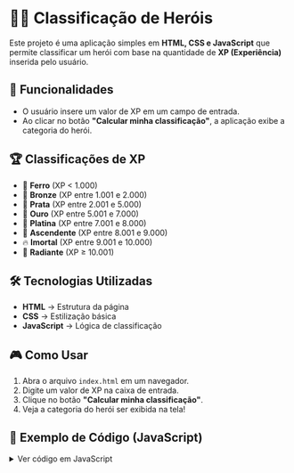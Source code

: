 # 🦸‍♂️ Classificação de Heróis  

Este projeto é uma aplicação simples em **HTML, CSS e JavaScript** que permite classificar um herói com base na quantidade de **XP (Experiência)** inserida pelo usuário.  

## 🚀 Funcionalidades  
- O usuário insere um valor de XP em um campo de entrada.  
- Ao clicar no botão **"Calcular minha classificação"**, a aplicação exibe a categoria do herói.  
## 🏆 Classificações de XP  

- 🔩 **Ferro** (XP < 1.000)  
- 🥉 **Bronze** (XP entre 1.001 e 2.000)  
- 🥈 **Prata** (XP entre 2.001 e 5.000)  
- 🏅 **Ouro** (XP entre 5.001 e 7.000)  
- 💎 **Platina** (XP entre 7.001 e 8.000)  
- 🚀 **Ascendente** (XP entre 8.001 e 9.000)  
- 🔥 **Imortal** (XP entre 9.001 e 10.000)  
- 🌟 **Radiante** (XP ≥ 10.001)   

## 🛠️ Tecnologias Utilizadas  
- **HTML** → Estrutura da página  
- **CSS** → Estilização básica  
- **JavaScript** → Lógica de classificação  

## 🎮 Como Usar  
1. Abra o arquivo `index.html` em um navegador.  
2. Digite um valor de XP na caixa de entrada.  
3. Clique no botão **"Calcular minha classificação"**.  
4. Veja a categoria do herói ser exibida na tela!  

## 📌 Exemplo de Código (JavaScript)

<details>
  <summary>Ver código em JavaScript</summary>
    
    function qtdXP() {
        let exp = document.getElementById("exp").value;
        
        let classificacao = ""

        document.getElementById("qexp").innerText = "Essa é sua quantidade de XP total: " + exp;
        if (exp <= 1000){
            classificacao = "Ferro"
        } else if (exp <= 2000){
            classificacao = "Bronze"
        } else if (exp <= 5000){
            classificacao = "Prata"
        } else if (exp <= 7000){
            classificacao = "Ouro"
        } else if (exp <= 8000){
            classificacao = "Platina"
        } else if (exp <= 9000){
            classificacao = "Ascendente"
        } else if (exp <= 10000){
            classificacao = "Imortal"
        } else {
                classificacao = "Radiante" 
        }

        document.getElementById("final").innerText = `O Herói de nome **${nomeJogador}** está no nível de **${classificacao}**`;
    }

    
</details>
